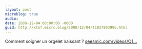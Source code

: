 ```yaml
---
layout: post
microblog: true
audio: 
date: 2008-12-04 00:00:00 -0000
guid: http://xtof.micro.blog/2008/12/04/t1037893996.html
---
```

Comment soigner un orgelet naissant ? [seesmic.com/videos/O1...](http://seesmic.com/videos/O1pqq0wKdi)
